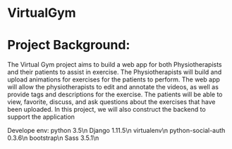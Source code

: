 # VirtualGym
# Project Background:
The Virtual Gym project aims to build a web app for both Physiotherapists and their patients to assist in exercise. The Physiotherapists will build and upload animations for exercises for the patients to perform. The web app will allow the physiotherapists to edit and annotate the videos, as well as provide tags and descriptions for the exercise. The patients will be able to view, favorite, discuss, and ask questions about the exercises that have been uploaded. In this project, we will also construct the backend to support the application

Develope env:
  python 3.5\n
  Django 1.11.5\n
  virtualenv\n
  python-social-auth 0.3.6\n
  bootstrap\n
  Sass 3.5.1\n
